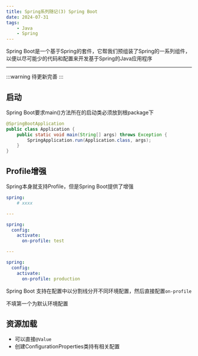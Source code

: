 ```yaml
---
title: Spring系列随记(3) Spring Boot
date: 2024-07-31
tags:
    - Java
    - Spring
---
```

    
Spring Boot是一个基于Spring的套件，它帮我们预组装了Spring的一系列组件，以便以尽可能少的代码和配置来开发基于Spring的Java应用程序

---

:::warning 
待更新完善
:::

## 启动

Spring Boot要求main()方法所在的启动类必须放到根package下

```java
@SpringBootApplication
public class Application {
    public static void main(String[] args) throws Exception {
        SpringApplication.run(Application.class, args);
    }
}
```

## Profile增强

Spring本身就支持Profile，但是Spring Boot提供了增强

```yml
spring:
    # xxxx

---

spring:
  config:
    activate:
      on-profile: test

---

spring:
  config:
    activate:
      on-profile: production
```

Spring Boot 支持在配置中以分割线分开不同环境配置，然后直接配置`on-profile`  

不填第一个为默认环境配置

## 资源加载

- 可以直接`@Value`
- 创建ConfigurationProperties类持有相关配置

